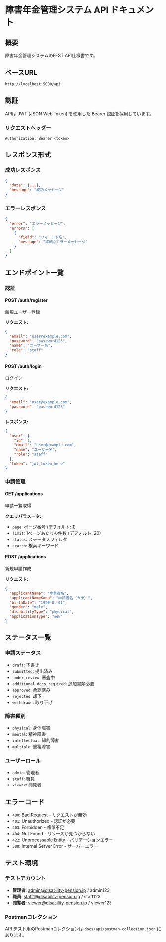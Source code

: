 # 障害年金管理システム API ドキュメント

## 概要

障害年金管理システムのREST API仕様書です。

## ベースURL

```
http://localhost:5000/api
```

## 認証

APIは JWT (JSON Web Token) を使用した Bearer 認証を採用しています。

### リクエストヘッダー
```
Authorization: Bearer <token>
```

## レスポンス形式

### 成功レスポンス
```json
{
  "data": {...},
  "message": "成功メッセージ"
}
```

### エラーレスポンス
```json
{
  "error": "エラーメッセージ",
  "errors": [
    {
      "field": "フィールド名",
      "message": "詳細なエラーメッセージ"
    }
  ]
}
```

## エンドポイント一覧

### 認証

#### POST /auth/register
新規ユーザー登録

**リクエスト:**
```json
{
  "email": "user@example.com",
  "password": "password123",
  "name": "ユーザー名",
  "role": "staff"
}
```

#### POST /auth/login
ログイン

**リクエスト:**
```json
{
  "email": "user@example.com",
  "password": "password123"
}
```

**レスポンス:**
```json
{
  "user": {
    "id": 1,
    "email": "user@example.com",
    "name": "ユーザー名",
    "role": "staff"
  },
  "token": "jwt_token_here"
}
```

### 申請管理

#### GET /applications
申請一覧取得

**クエリパラメータ:**
- `page`: ページ番号 (デフォルト: 1)
- `limit`: 1ページあたりの件数 (デフォルト: 20)
- `status`: ステータスフィルタ
- `search`: 検索キーワード

#### POST /applications
新規申請作成

**リクエスト:**
```json
{
  "applicantName": "申請者名",
  "applicantNameKana": "申請者名（カナ）",
  "birthDate": "1990-01-01",
  "gender": "male",
  "disabilityType": "physical",
  "applicationType": "new"
}
```

## ステータス一覧

### 申請ステータス
- `draft`: 下書き
- `submitted`: 提出済み
- `under_review`: 審査中
- `additional_docs_required`: 追加書類必要
- `approved`: 承認済み
- `rejected`: 却下
- `withdrawn`: 取り下げ

### 障害種別
- `physical`: 身体障害
- `mental`: 精神障害
- `intellectual`: 知的障害
- `multiple`: 重複障害

### ユーザーロール
- `admin`: 管理者
- `staff`: 職員
- `viewer`: 閲覧者

## エラーコード

- `400`: Bad Request - リクエストが無効
- `401`: Unauthorized - 認証が必要
- `403`: Forbidden - 権限不足
- `404`: Not Found - リソースが見つからない
- `422`: Unprocessable Entity - バリデーションエラー
- `500`: Internal Server Error - サーバーエラー

## テスト環境

### テストアカウント
- **管理者**: admin@disability-pension.jp / admin123
- **職員**: staff1@disability-pension.jp / staff123
- **閲覧者**: viewer@disability-pension.jp / viewer123

### Postmanコレクション
API テスト用のPostmanコレクションは `docs/api/postman-collection.json` にあります。